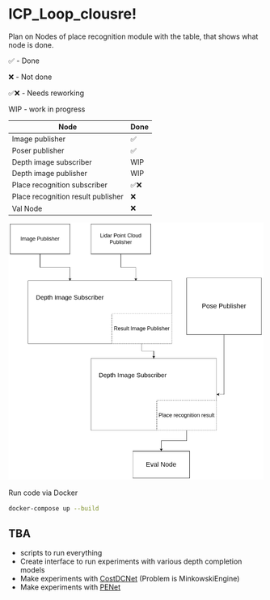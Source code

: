 # ICP_Loop_clousre!


Plan on Nodes of place recognition module with the table, that shows what node is done.

✅ - Done

❌ - Not done

✅❌ - Needs reworking

WIP - work in progress

| Node                               | Done |
|------------------------------------|------|
| Image publisher                    | ✅    |
| Poser publisher                    | ✅    |
| Depth image subscriber             | WIP  |
| Depth image publisher              | WIP  |
| Place recognition subscriber       | ✅❌   |
| Place recognition result publisher | ❌    |
| Val Node                           | ❌    |


![Node_strcutures.png](note_images/Node_strcutures.png)


Run code via Docker
```bash
docker-compose up --build
```

## TBA
- scripts to run everything
- Create interface to run experiments with various depth completion models
- Make experiments with [CostDCNet](https://github.com/kamse/CostDCNet) (Problem is MinkowskiEngine)
- Make experiments with [PENet](https://github.com/JUGGHM/PENet_ICRA2021)

